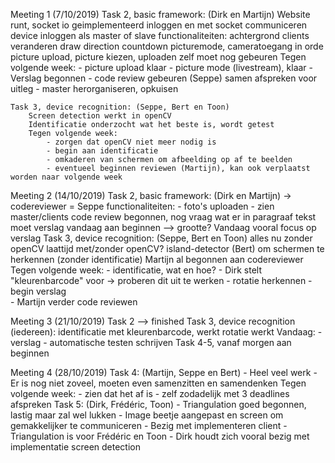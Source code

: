 Meeting 1 (7/10/2019)
    Task 2, basic framework: (Dirk en Martijn)
        Website runt, socket io geimplementeerd
        inloggen en met socket communiceren
        device inloggen als master of slave
        functionaliteiten: 
            achtergrond clients veranderen
            draw direction
            countdown
            picturemode, cameratoegang in orde
            picture upload, picture kiezen, uploaden zelf moet nog gebeuren
        Tegen volgende week:
            - picture upload klaar
            - picture mode (livestream), klaar
            - Verslag begonnen
            - code review gebeuren (Seppe)
                samen afspreken voor uitleg
            - master herorganiseren, opkuisen

    Task 3, device recognition: (Seppe, Bert en Toon)
        Screen detection werkt in openCV
        Identificatie onderzocht wat het beste is, wordt getest
        Tegen volgende week:
            - zorgen dat openCV niet meer nodig is
            - begin aan identificatie
            - omkaderen van schermen om afbeelding op af te beelden
            - eventueel beginnen reviewen (Martijn), kan ook verplaatst worden naar volgende week

Meeting 2 (14/10/2019)
    Task 2, basic framework: (Dirk en Martijn)
        -> codereviewer = Seppe
        functionaliteiten:
            - foto's uploaden
            - zien master/clients
        code review begonnen, nog vraag wat er in paragraaf tekst moet
        verslag vandaag aan beginnen --> grootte?
        Vandaag vooral focus op verslag
    Task 3, device recognition: (Seppe, Bert en Toon)
        alles nu zonder openCV
        laattijd met/zonder openCV?
        island-detector (Bert) om schermen te herkennen (zonder identificatie)
        Martijn al begonnen aan codereviewer
        Tegen volgende week:
            - identificatie, wat en hoe?
                - Dirk stelt "kleurenbarcode" voor -> proberen dit uit te werken
            - rotatie herkennen
            - begin verslag    
            - Martijn verder code reviewen

Meeting 3 (21/10/2019)
	Task 2 --> finished
	Task 3, device recognition (iedereen):
		identificatie met kleurenbarcode, werkt
		rotatie werkt
		Vandaag:
			- verslag
			- automatische testen schrijven
	Task 4-5, vanaf morgen aan beginnen

Meeting 4 (28/10/2019)
    Task 4: (Martijn, Seppe en Bert)
        - Heel veel werk
        - Er is nog niet zoveel, moeten even samenzitten en samendenken
        Tegen volgende week:
            - zien dat het af is
            - zelf zodadelijk met 3 deadlines afspreken
    Task 5: (Dirk, Frédéric, Toon)
        - Triangulation goed begonnen, lastig maar zal wel lukken
        - Image beetje aangepast en screen om gemakkelijker te communiceren
        - Bezig met implementeren client
        - Triangulation is voor Frédéric en Toon
        - Dirk houdt zich vooral bezig met implementatie screen detection
